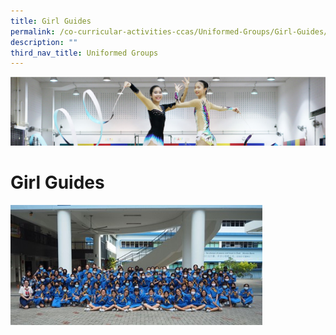 ```yaml
---
title: Girl Guides
permalink: /co-curricular-activities-ccas/Uniformed-Groups/Girl-Guides/
description: ""
third_nav_title: Uniformed Groups
---
```

![](/images/CCA.png)

Girl Guides
===========


<img src="/images/Girl%20Guides.jpeg" style="width:80%">